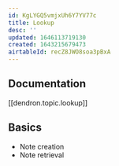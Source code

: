 ```yaml
---
id: KgLYGQ5vmjxUh6Y7YV77c
title: Lookup
desc: ''
updated: 1646113719130
created: 1643215679473
airtableId: recZ8JWO8soa3pBxA
---
```



## Documentation

[[dendron.topic.lookup]]
## Basics

- Note creation
- Note retrieval
